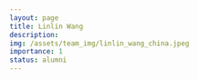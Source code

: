 ```yaml
---
layout: page
title: Linlin Wang
description:
img: /assets/team_img/linlin_wang_china.jpeg
importance: 1
status: alumni
---
```

